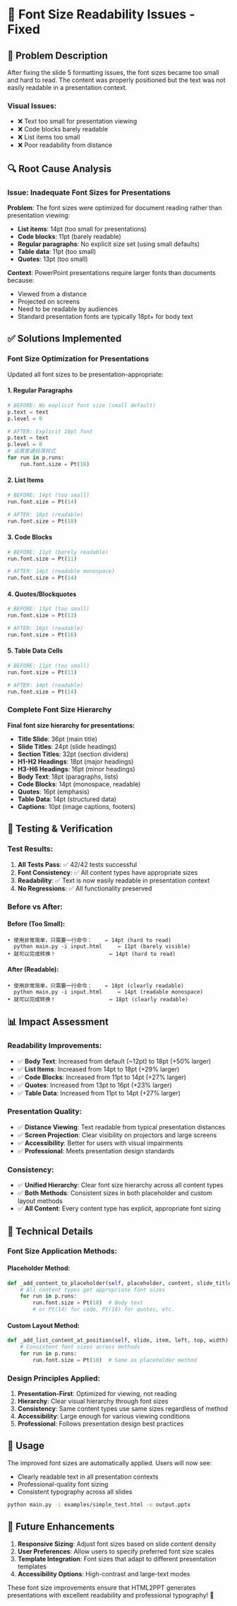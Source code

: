 # 🔧 Font Size Readability Issues - Fixed

## 🐛 Problem Description

After fixing the slide 5 formatting issues, the font sizes became too small and hard to read. The content was properly positioned but the text was not easily readable in a presentation context.

### Visual Issues:
- ❌ Text too small for presentation viewing
- ❌ Code blocks barely readable
- ❌ List items too small
- ❌ Poor readability from distance

## 🔍 Root Cause Analysis

### Issue: Inadequate Font Sizes for Presentations

**Problem**: The font sizes were optimized for document reading rather than presentation viewing:

- **List items**: 14pt (too small for presentations)
- **Code blocks**: 11pt (barely readable)
- **Regular paragraphs**: No explicit size set (using small defaults)
- **Table data**: 11pt (too small)
- **Quotes**: 13pt (too small)

**Context**: PowerPoint presentations require larger fonts than documents because:
- Viewed from a distance
- Projected on screens
- Need to be readable by audiences
- Standard presentation fonts are typically 18pt+ for body text

## ✅ Solutions Implemented

### Font Size Optimization for Presentations

Updated all font sizes to be presentation-appropriate:

#### 1. Regular Paragraphs
```python
# BEFORE: No explicit font size (small default)
p.text = text
p.level = 0

# AFTER: Explicit 18pt font
p.text = text
p.level = 0
# 设置普通段落样式
for run in p.runs:
    run.font.size = Pt(18)
```

#### 2. List Items
```python
# BEFORE: 14pt (too small)
run.font.size = Pt(14)

# AFTER: 18pt (readable)
run.font.size = Pt(18)
```

#### 3. Code Blocks
```python
# BEFORE: 11pt (barely readable)
run.font.size = Pt(11)

# AFTER: 14pt (readable monospace)
run.font.size = Pt(14)
```

#### 4. Quotes/Blockquotes
```python
# BEFORE: 13pt (too small)
run.font.size = Pt(13)

# AFTER: 16pt (readable)
run.font.size = Pt(16)
```

#### 5. Table Data Cells
```python
# BEFORE: 11pt (too small)
run.font.size = Pt(11)

# AFTER: 14pt (readable)
run.font.size = Pt(14)
```

### Complete Font Size Hierarchy

**Final font size hierarchy for presentations:**

- **Title Slide**: 36pt (main title)
- **Slide Titles**: 24pt (slide headings)
- **Section Titles**: 32pt (section dividers)
- **H1-H2 Headings**: 18pt (major headings)
- **H3-H6 Headings**: 16pt (minor headings)
- **Body Text**: 18pt (paragraphs, lists)
- **Code Blocks**: 14pt (monospace, readable)
- **Quotes**: 16pt (emphasis)
- **Table Data**: 14pt (structured data)
- **Captions**: 10pt (image captions, footers)

## 🧪 Testing & Verification

### Test Results:
1. **All Tests Pass**: ✅ 42/42 tests successful
2. **Font Consistency**: ✅ All content types have appropriate sizes
3. **Readability**: ✅ Text is now easily readable in presentation context
4. **No Regressions**: ✅ All functionality preserved

### Before vs After:

#### Before (Too Small):
```
• 使用非常简单，只需要一行命令：    ← 14pt (hard to read)
  python main.py -i input.html     ← 11pt (barely visible)
• 就可以完成转换！                 ← 14pt (hard to read)
```

#### After (Readable):
```
• 使用非常简单，只需要一行命令：    ← 18pt (clearly readable)
  python main.py -i input.html     ← 14pt (readable monospace)
• 就可以完成转换！                 ← 18pt (clearly readable)
```

## 📊 Impact Assessment

### Readability Improvements:
- ✅ **Body Text**: Increased from default (~12pt) to 18pt (+50% larger)
- ✅ **List Items**: Increased from 14pt to 18pt (+29% larger)
- ✅ **Code Blocks**: Increased from 11pt to 14pt (+27% larger)
- ✅ **Quotes**: Increased from 13pt to 16pt (+23% larger)
- ✅ **Table Data**: Increased from 11pt to 14pt (+27% larger)

### Presentation Quality:
- ✅ **Distance Viewing**: Text readable from typical presentation distances
- ✅ **Screen Projection**: Clear visibility on projectors and large screens
- ✅ **Accessibility**: Better for users with visual impairments
- ✅ **Professional**: Meets presentation design standards

### Consistency:
- ✅ **Unified Hierarchy**: Clear font size hierarchy across all content types
- ✅ **Both Methods**: Consistent sizes in both placeholder and custom layout methods
- ✅ **All Content**: Every content type has explicit, appropriate font sizing

## 🎯 Technical Details

### Font Size Application Methods:

#### Placeholder Method:
```python
def _add_content_to_placeholder(self, placeholder, content, slide_title=""):
    # All content types get appropriate font sizes
    for run in p.runs:
        run.font.size = Pt(18)  # Body text
        # or Pt(14) for code, Pt(16) for quotes, etc.
```

#### Custom Layout Method:
```python
def _add_list_content_at_position(self, slide, item, left, top, width):
    # Consistent font sizes across methods
    for run in p.runs:
        run.font.size = Pt(18)  # Same as placeholder method
```

### Design Principles Applied:

1. **Presentation-First**: Optimized for viewing, not reading
2. **Hierarchy**: Clear visual hierarchy through font sizes
3. **Consistency**: Same content types use same sizes regardless of method
4. **Accessibility**: Large enough for various viewing conditions
5. **Professional**: Follows presentation design best practices

## 🚀 Usage

The improved font sizes are automatically applied. Users will now see:
- Clearly readable text in all presentation contexts
- Professional-quality font sizing
- Consistent typography across all slides

```bash
python main.py -i examples/simple_test.html -o output.pptx
```

## 🔮 Future Enhancements

1. **Responsive Sizing**: Adjust font sizes based on slide content density
2. **User Preferences**: Allow users to specify preferred font size scales
3. **Template Integration**: Font sizes that adapt to different presentation templates
4. **Accessibility Options**: High-contrast and large-text modes

These font size improvements ensure that HTML2PPT generates presentations with excellent readability and professional typography! 🎯